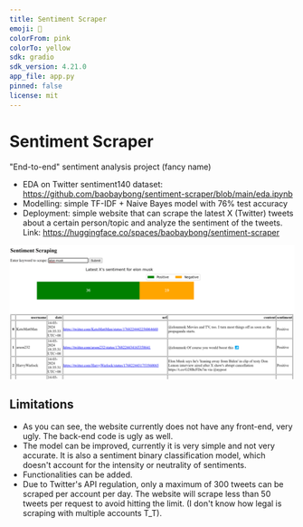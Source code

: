 ```yaml
---
title: Sentiment Scraper
emoji: 🏃
colorFrom: pink
colorTo: yellow
sdk: gradio
sdk_version: 4.21.0
app_file: app.py
pinned: false
license: mit
---
```


# Sentiment Scraper

"End-to-end" sentiment analysis project (fancy name)

- EDA on Twitter sentiment140 dataset: https://github.com/baobaybong/sentiment-scraper/blob/main/eda.ipynb
- Modelling: simple TF-IDF + Naive Bayes model with 76% test accuracy
- Deployment: simple website that can scrape the latest X (Twitter) tweets about a certain person/topic and analyze the sentiment of the tweets. Link: https://huggingface.co/spaces/baobaybong/sentiment-scraper

![demo](static/images/demo.png)

## Limitations
- As you can see, the website currently does not have any front-end, very ugly. The back-end code is ugly as well.
- The model can be improved, currently it is very simple and not very accurate. It is also a sentiment binary classification model, which doesn't account for the intensity or neutrality of sentiments.
- Functionalities can be added. 
- Due to Twitter's API regulation, only a maximum of 300 tweets can be scraped per account per day. The website will scrape less than 50 tweets per request to avoid hitting the limit. (I don't know how legal is scraping with multiple accounts T_T).